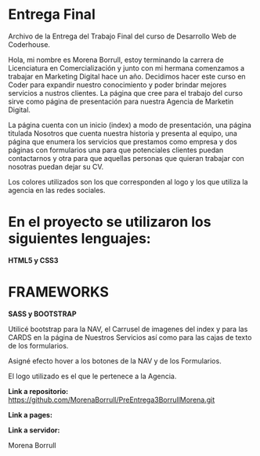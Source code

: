 # Entrega Final

Archivo de la Entrega del Trabajo Final del curso de Desarrollo Web de Coderhouse. 

Hola, mi nombre es Morena Borrull, estoy terminando la carrera de Licenciatura en Comercialización y junto con mi hermana comenzamos a trabajar en Marketing Digital hace un año. Decidimos hacer este curso en Coder para expandir nuestro conocimiento y poder brindar mejores servicios a nustros clientes. La página que cree para el trabajo del curso sirve como página de presentación para nuestra Agencia de Marketin Digital.

La página cuenta con un inicio (index) a modo de presentación, una página titulada Nosotros que cuenta nuestra historia y presenta al equipo, una página que enumera los servicios que prestamos como empresa y dos páginas con formularios una para que potenciales clientes puedan contactarnos y otra para que aquellas personas que quieran trabajar con nosotras puedan dejar su CV.

Los colores utilizados son los que corresponden al logo y los que utiliza la agencia en las redes sociales.

# En el proyecto se utilizaron los siguientes lenguajes:

**HTML5 y CSS3**

# FRAMEWORKS 

**SASS y BOOTSTRAP**

Utilicé bootstrap para la NAV, el Carrusel de imagenes del index y para las CARDS en la página de Nuestros Servicios así como para las cajas de texto de los formularios.

Asigné efecto hover a los botones de la NAV y de los Formularios.

El logo utilizado es el que le pertenece a la Agencia. 

**Link a repositorio:** https://github.com/MorenaBorrull/PreEntrega3BorrullMorena.git

**Link a pages:** 

**Link a servidor:** 

Morena Borrull
